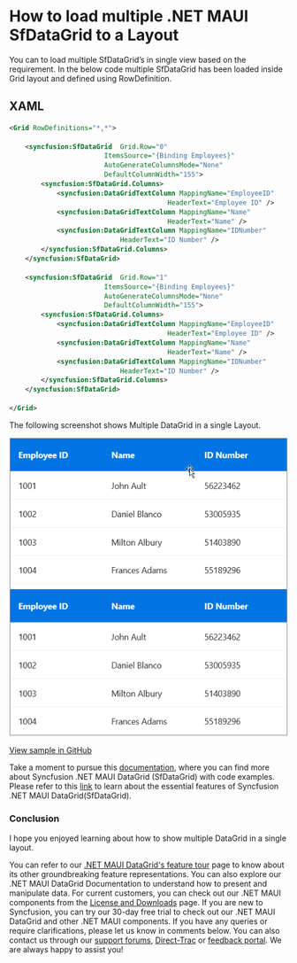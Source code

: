 # How to load multiple .NET MAUI SfDataGrid to a Layout

You can to load multiple SfDataGrid’s in single view based on the requirement. In the below code multiple SfDataGrid has been loaded inside Grid layout and defined using RowDefinition.

## XAML
```XML
<Grid RowDefinitions="*,*">

    <syncfusion:SfDataGrid  Grid.Row="0"
                        ItemsSource="{Binding Employees}"
                        AutoGenerateColumnsMode="None"
                        DefaultColumnWidth="155">
        <syncfusion:SfDataGrid.Columns>
            <syncfusion:DataGridTextColumn MappingName="EmployeeID"
                                        HeaderText="Employee ID" />
            <syncfusion:DataGridTextColumn MappingName="Name"
                                        HeaderText="Name" />
            <syncfusion:DataGridTextColumn MappingName="IDNumber"
                            HeaderText="ID Number" />
        </syncfusion:SfDataGrid.Columns>
    </syncfusion:SfDataGrid>

    <syncfusion:SfDataGrid  Grid.Row="1"
                        ItemsSource="{Binding Employees}"
                        AutoGenerateColumnsMode="None"
                        DefaultColumnWidth="155">
        <syncfusion:SfDataGrid.Columns>
            <syncfusion:DataGridTextColumn MappingName="EmployeeID"
                                        HeaderText="Employee ID" />
            <syncfusion:DataGridTextColumn MappingName="Name"
                                        HeaderText="Name" />
            <syncfusion:DataGridTextColumn MappingName="IDNumber"
                            HeaderText="ID Number" />
        </syncfusion:SfDataGrid.Columns>
    </syncfusion:SfDataGrid>

</Grid>

```

The following screenshot shows  Multiple DataGrid in a single Layout.

![Multiple DataGrid in single layout](Multiple_DataGrid_SingleLayout.png)

[View sample in GitHub](https://github.com/SyncfusionExamples/How-to-load-multiple-.NET-MAUI-SfDataGrid-s-to-a-layout/tree/master)

Take a moment to pursue this [documentation](https://help.syncfusion.com/maui/datagrid/overview), where you can find more about Syncfusion .NET MAUI DataGrid (SfDataGrid) with code examples.
Please refer to this [link](https://www.syncfusion.com/maui-controls/maui-datagrid) to learn about the essential features of Syncfusion .NET MAUI DataGrid(SfDataGrid).

### Conclusion
I hope you enjoyed learning about how to show multiple DataGrid in a single layout.

You can refer to our [.NET MAUI DataGrid's feature tour](https://www.syncfusion.com/maui-controls/maui-datagrid) page to know about its other groundbreaking feature representations. You can also explore our .NET MAUI DataGrid Documentation to understand how to present and manipulate data.
For current customers, you can check out our .NET MAUI components from the [License and Downloads](https://www.syncfusion.com/account/downloads) page. If you are new to Syncfusion, you can try our 30-day free trial to check out our .NET MAUI DataGrid and other .NET MAUI components.
If you have any queries or require clarifications, please let us know in comments below. You can also contact us through our [support forums](https://www.syncfusion.com/forums), [Direct-Trac](https://support.syncfusion.com/account/login?ReturnUrl=%2Faccount%2Fconnect%2Fauthorize%2Fcallback%3Fclient_id%3Dc54e52f3eb3cde0c3f20474f1bc179ed%26redirect_uri%3Dhttps%253A%252F%252Fsupport.syncfusion.com%252Fagent%252Flogincallback%26response_type%3Dcode%26scope%3Dopenid%2520profile%2520agent.api%2520integration.api%2520offline_access%2520kb.api%26state%3D8db41f98953a4d9ba40407b150ad4cf2%26code_challenge%3DvwHoT64z2h21eP_A9g7JWtr3vp3iPrvSjfh5hN5C7IE%26code_challenge_method%3DS256%26response_mode%3Dquery) or [feedback portal](https://www.syncfusion.com/feedback/maui?control=sfdatagrid). We are always happy to assist you!